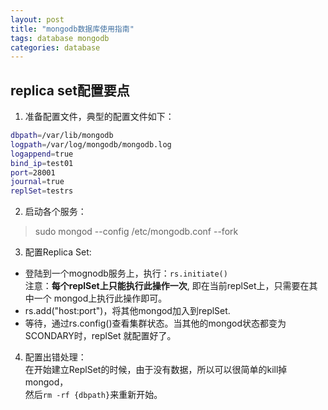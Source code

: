 ```yaml
---
layout: post
title: "mongodb数据库使用指南"
tags: database mongodb
categories: database
---
```


## replica set配置要点  
1. 准备配置文件，典型的配置文件如下：  

~~~bash
dbpath=/var/lib/mongodb
logpath=/var/log/mongodb/mongodb.log
logappend=true
bind_ip=test01
port=28001
journal=true
replSet=testrs
~~~

2. 启动各个服务：
> sudo mongod --config /etc/mongodb.conf --fork

3. 配置Replica Set:
* 登陆到一个mognodb服务上，执行：`rs.initiate()`  
注意：**每个replSet上只能执行此操作一次**, 即在当前replSet上，只需要在其中一个
mongod上执行此操作即可。
* rs.add("host:port")，将其他mongod加入到replSet.
* 等待，通过rs.config()查看集群状态。当其他的mongod状态都变为SCONDARY时，replSet
就配置好了。

4. 配置出错处理：   
在开始建立ReplSet的时候，由于没有数据，所以可以很简单的kill掉mongod，  
然后`rm -rf {dbpath}`来重新开始。
